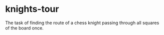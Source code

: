 # knights-tour
The task of finding the route of a chess knight passing through all squares of the board once.
